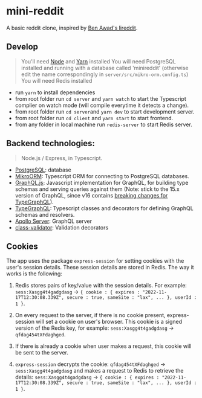 # mini-reddit

A basic reddit clone, inspired by [Ben Awad's lireddit](https://github.com/benawad/lireddit).

## Develop

> You'll need [Node](https://nodejs.org/en/) and
> [Yarn](https://classic.yarnpkg.com/en/) installed
> You will need PostgreSQL installed and running with a database called 'minireddit' (otherwise edit the name correspondingly in `server/src/mikro-orm.config.ts`)
> You will need Redis installed

- run `yarn` to install dependencies
- from root folder run `cd server` and `yarn watch` to start the Typescript complier on watch mode (will compile everytime it detects a change).
- from root folder run `cd server`and `yarn dev` to start development server.
- from root folder run `cd client` and `yarn start` to start frontend.
- from any folder in local machine run `redis-server` to start Redis server.

## Backend technologies:

> Node.js / Express, in Typescript.

- [PostgreSQL](https://www.postgresql.org/): database
- [MikroORM](https://mikro-orm.io/docs): Typescript ORM for connecting to PostgreSQL databases.
- [GraphQL.js](https://graphql.org/graphql-js/): Javascript implementation for GraphQL, for building type schemas and serving queries against them (Note: stick to the 15.x version of GraphQL, since v16 contains [breaking changes for TypeGraphQL](https://github.com/MichalLytek/type-graphql/issues/1100)).
- [TypeGraphQL](https://typegraphql.com/docs): Typescript classes and decorators for defining GraphQL schemas and resolvers.
- [Apollo Server](https://www.apollographql.com/docs): GraphQL server
- [class-validator](https://github.com/typestack/class-validator): Validation decorators

## Cookies

The app uses the package `express-session` for setting cookies with the user's session details. These session details are stored in Redis. The way it works is the following:

1. Redis stores pairs of key/value with the session details. For example: `sess:Xasgg4t4gadgdasg` -> `{ cookie : { expires : "2022-11-17T12:30:08.339Z", secure : true, sameSite : "lax", ... }, userId : 1 }`.

2. On every request to the server, if there is no cookie present, express-session will set a cookie on user's browser. This cookie is a signed version of the Redis key, for example: `sess:Xasgg4t4gadgdasg` -> `qfdag454tXFdaghged`.

3. If there is already a cookie when user makes a request, this cookie will be sent to the server.

4. `express-session` decrypts the cookie: `qfdag454tXFdaghged` -> `sess:Xasgg4t4gadgdasg` and makes a request to Redis to retrieve the details: `sess:Xasgg4t4gadgdasg` -> `{ cookie : { expires : "2022-11-17T12:30:08.339Z", secure : true, sameSite : "lax", ... }, userId : 1 }`.
